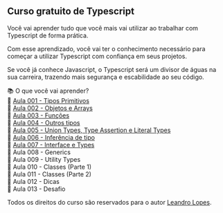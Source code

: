 ## Curso gratuito de Typescript
Você vai aprender tudo que você mais vai utilizar ao trabalhar com Typescript de forma prática.

Com esse aprendizado, você vai ter o conhecimento necessário para começar a utilizar Typescript com confiança em seus projetos.

Se você já conhece Javascript, o Typescript será um divisor de águas na sua carreira, trazendo mais segurança e escabilidade ao seu código.

📚 O que você vai aprender?
</br >
🔷 [Aula 001 - Tipos Primitivos](https://www.linkedin.com/posts/d3vlopes_curso-de-typescript-gratuito-aula-001-activity-7280553429804929026-z8jz)
</br >
🔷 [Aula 002 - Objetos e Arrays](https://www.linkedin.com/posts/d3vlopes_curso-de-typescript-aula-002-activity-7280915812054355968-EuXT)
</br >
🔷 [Aula 003 - Funções](https://www.linkedin.com/posts/d3vlopes_curso-de-typescript-aula-003-activity-7282003015413174272-JDQn) 
</br >
🔷 [Aula 004 - Outros tipos](https://www.linkedin.com/posts/d3vlopes_curso-de-typescript-aula-004-activity-7283252280731033600-ew9U)
</br >
🔷 [Aula 005 - Union Types, Type Assertion e Literal Types](https://www.linkedin.com/posts/d3vlopes_curso-de-typescript-aula-005-activity-7284539692849467392-nbhY)
</br >
🔷 [Aula 006 - Inferência de tipo](https://www.linkedin.com/posts/d3vlopes_curso-de-typescript-aula-006-007-activity-7285792957570387968-Twd7)
</br >
🔷 [Aula 007 - Interface e Types](https://www.linkedin.com/posts/d3vlopes_curso-de-typescript-aula-006-007-activity-7285792957570387968-Twd7)
</br >
🔷 Aula 008 - Generics
</br >
🔷 Aula 009 - Utility Types
</br >
🔷 Aula 010 - Classes (Parte 1)
</br >
🔷 Aula 011 - Classes (Parte 2)
</br >
🔷 Aula 012 - Dicas
</br >
🔷 Aula 013 - Desafio
</br >

Todos os direitos do curso são reservados para o autor [Leandro Lopes](https://github.com/d3vlopes).
